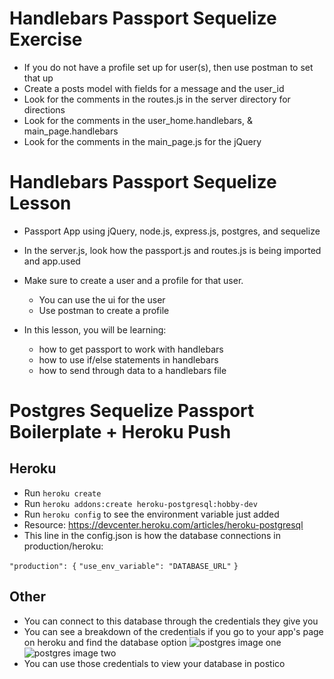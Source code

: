 # Handlebars Passport Sequelize Exercise

* If you do not have a profile set up for user(s), then use postman to set that up
* Create a posts model with fields for a message and the user_id
* Look for the comments in the routes.js in the server directory for directions
* Look for the comments in the user_home.handlebars, & main_page.handlebars
* Look for the comments in the main_page.js for the jQuery

# Handlebars Passport Sequelize Lesson

* Passport App using jQuery, node.js, express.js, postgres, and sequelize
* In the server.js, look how the passport.js and routes.js is being imported and app.used
* Make sure to create a user and a profile for that user.
	* You can use the ui for the user
	* Use postman to create a profile

* In this lesson, you will be learning:
	* how to get passport to work with handlebars
	* how to use if/else statements in handlebars
	* how to send through data to a handlebars file

# Postgres Sequelize Passport Boilerplate + Heroku Push

<h2>Heroku</h2>

* Run ```heroku create```
* Run ```heroku addons:create heroku-postgresql:hobby-dev```
* Run ```heroku config``` to see the environment variable just added
* Resource: https://devcenter.heroku.com/articles/heroku-postgresql
* This line in the config.json is how the database connections in production/heroku:

```"production": {```
    ```"use_env_variable": "DATABASE_URL"```
```}```

<h2>Other</h2>

* You can connect to this database through the credentials they give you
* You can see a breakdown of the credentials if you go to your app's page on heroku and find the database option
![postgres image one](https://github.com/nycda-wdi-jared/postgres_sequelize/blob/master/pg_sequelize_boilerplate/github_images/first.png?raw=true "Postgres Example")
![postgres image two](https://github.com/nycda-wdi-jared/postgres_sequelize/blob/master/pg_sequelize_boilerplate/github_images/second.png?raw=true "Postgres Example")
* You can use those credentials to view your database in postico
